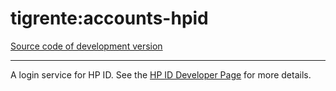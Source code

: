 # tigrente:accounts-hpid
[Source code of development version](https://github.com/tigrente/accounts-hpid)
***

A login service for HP ID. See the [HP ID Developer Page](https://developers.hp.com/hp-id) for more details.